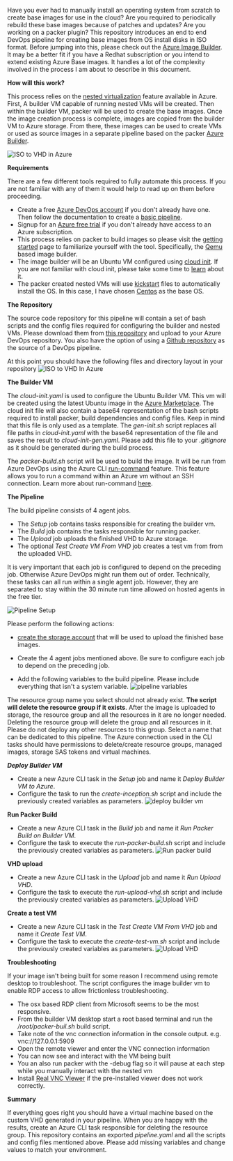 Have you ever had to manually install an operating system from scratch to create base images for use in the cloud? Are you required to periodically rebuild these base images because of patches and updates? Are you working on a packer plugin? This repository introduces an end to end DevOps pipeline for creating base images from OS install disks in ISO format. Before jumping into this, please check out the [Azure Image Builder](https://docs.microsoft.com/en-us/azure/virtual-machines/windows/image-builder-overview). It may be a better fit if you have a Redhat subscription or you intend to extend existing Azure Base images. It handles a lot of the complexity involved in the process I am about to describe in this document.

**How will this work?**

This process relies on the [nested virtualization](https://azure.microsoft.com/en-us/blog/nested-virtualization-in-azure/) feature available in Azure. First, A builder VM capable of running nested VMs will be created. Then within the builder VM, packer will be used to create the base images. Once the image creation process is complete, images are copied from the builder VM to Azure storage. From there, these images can be used to create VMs or used as source images in a separate pipeline based on the packer [Azure Builder](https://www.packer.io/docs/builders/azure.html). 

![ISO to VHD in Azure](https://thepracticaldev.s3.amazonaws.com/i/m0n2aipl0oh0n8pa7wms.png)


**Requirements**

There are a few different tools required to fully automate this process. If you are not familiar with any of them it would help to read up on them before proceeding. 

* Create a free [Azure DevOps account](https://azure.microsoft.com/en-us/services/devops/) if you don't already have one. Then follow the documentation to create a [basic pipeline](https://docs.microsoft.com/en-us/azure/devops/pipelines/get-started-designer?view=azure-devops&tabs=new-nav). 
* Signup for an [Azure free trial](https://azure.microsoft.com/en-us/offers/ms-azr-0044p/) if you don't already have access to an Azure subscription. 
* This process relies on packer to build images so please visit the [getting started](https://www.packer.io/intro) page to familiarize yourself with the tool. Specifically, the [Qemu](https://www.packer.io/docs/builders/qemu.html) based image builder. 
* The image builder will be an Ubuntu VM configured using [cloud init](https://docs.microsoft.com/en-us/azure/virtual-machines/linux/using-cloud-init). If you are not familiar with cloud init, please take some time to [learn](https://cloudinit.readthedocs.io/en/latest/) about it. 
* The packer created nested VMs will use [kickstart](https://docs.centos.org/en-US/centos/install-guide/Kickstart2/) files to automatically install the OS. In this case, I have chosen [Centos](https://www.centos.org/download/) as the base OS. 

**The Repository**

The source code repository for this pipeline will contain a set of bash scripts and the config files required for configuring the builder and nested VMs. Please download them from [this repository](https://github.com/garvincasimir/Azure-ISO-To-VHD) and upload to your Azure DevOps repository. You also have the option of using a [Github repository](https://docs.microsoft.com/en-us/azure/devops/pipelines/repos/github?view=azure-devops) as the source of a DevOps pipeline.

At this point you should have the following files and directory layout in your repository
![ISO to VHD In Azure](https://thepracticaldev.s3.amazonaws.com/i/1xuywpakul21w3i5swc3.png)

**The Builder VM**

The *cloud-init.yaml* is used to configure the Ubuntu Builder VM. This vm will be created using the latest Ubuntu image in the [Azure Marketplace](https://azuremarketplace.microsoft.com/en-au/marketplace/apps/Canonical.UbuntuServer). The cloud init file will also contain a base64 representation of the bash scripts required to install packer, build dependencies and config files.  Keep in mind that this file is only used as a template. The *gen-init.sh* script replaces all file paths in *cloud-init.yaml* with the base64 representation of the file and saves the result to *cloud-init-gen.yaml*. Please add this file to your *.gitignore* as it should be generated during the build process. 

The *packer-build.sh* script will be used to build the image. It will be run from Azure DevOps using the Azure CLI [run-command](https://docs.microsoft.com/en-us/cli/azure/vm/run-command?view=azure-cli-latest#az-vm-run-command-invoke) feature. This feature allows you to run a command within an Azure vm without an SSH connection. Learn more about run-command [here](https://docs.microsoft.com/en-us/azure/virtual-machines/linux/run-command). 

**The Pipeline**

The build pipeline consists of 4 agent jobs. 
* The *Setup* job contains tasks responsible for creating the builder vm. 
* The *Build* job contains the tasks responsible for running packer. 
* The *Upload* job uploads the finished VHD to Azure storage. 
* The optional *Test Create VM From VHD* job creates a test vm from from the uploaded VHD. 

It is very important that each job is configured to depend on the preceding job. Otherwise Azure DevOps might run them out of order. Technically, these tasks can all run within a single agent job. However, they are separated to stay within the 30 minute run time allowed on hosted agents in the free tier.

![Pipeline Setup](https://thepracticaldev.s3.amazonaws.com/i/bul6ccsjzjzjs0k4bxuh.png)

Please perform the following actions:
* [create the storage account](https://docs.microsoft.com/en-us/azure/storage/blobs/storage-quickstart-blobs-portal) that will be used to upload the finished base images. 

* Create the 4 agent jobs mentioned above. Be sure to configure each job to depend on the preceding job.

* Add the following variables to the build pipeline. Please include everything that isn't a system variable. ![pipeline variables](https://thepracticaldev.s3.amazonaws.com/i/6s1ssm9qkpv80z7rkp15.png)

The resource group name you select should not already exist. __**The script will delete the resource group if it exists**__. After the image is uploaded to storage, the resource group and all the resources in it are no longer needed. Deleting the resource group will delete the group and all resources in it. Please do not deploy any other resources to this group. Select a name that can be dedicated to this pipeline. The Azure connection used in the CLI tasks should have permissions to delete/create resource groups, managed images, storage SAS tokens and virtual machines.

***Deploy Builder VM***

* Create a new Azure CLI task in the *Setup* job and name it *Deploy Builder VM to Azure*. 
* Configure the task to run the *create-inception.sh* script and include the previously created variables as parameters. ![deploy builder vm](https://thepracticaldev.s3.amazonaws.com/i/oymy0rjkney2f1316hks.png)

**Run Packer Build**

* Create a new Azure CLI task in the *Build* job and name it *Run Packer Build on Builder VM*. 
* Configure the task to execute the *run-packer-build.sh* script and include the previously created variables as parameters. ![Run packer build](https://thepracticaldev.s3.amazonaws.com/i/lj1uo79py7iayogghgi4.png)

**VHD upload**

* Create a new Azure CLI task in the *Upload* job and name it *Run Upload VHD*.
* Configure the task to execute the *run-upload-vhd.sh* script and include the previously created variables as parameters. ![Upload VHD](https://thepracticaldev.s3.amazonaws.com/i/sb8qrq69ul75nneke9b3.png)

**Create a test VM**

* Create a new Azure CLI task in the *Test Create VM From VHD* job and name it *Create Test VM*.
* Configure the task to execute the *create-test-vm.sh* script and include the previously created variables as parameters. ![Upload VHD](https://thepracticaldev.s3.amazonaws.com/i/1y9948lz1vtwe1g1k1xc.png)

**Troubleshooting**

If your image isn't being built for some reason I recommend using remote desktop to troubleshoot. The script configures the image builder vm to enable RDP access to allow frictionless troubleshooting. 
* The osx based RDP client from Microsoft seems to be the most responsive. 
* From the builder VM desktop start a root based terminal and run the */root/packer-buil.sh* build script. 
* Take note of the vnc connection information in the console output. e.g. vnc://127.0.0.1:5909
* Open the remote viewer and enter the VNC connection information
* You can now see and interact with the VM being built
* You an also run packer with the -debug flag so it will pause at each step while you manually interact with the nested vm
* Install [Real VNC Viewer](https://www.realvnc.com/en/connect/download/viewer/) if the pre-installed viewer does not work correctly.

**Summary**

If everything goes right you should have a virtual machine based on the custom VHD generated in your pipeline. When you are happy with the results, create an Azure CLI task responsible for deleting the resource group. This repository contains an exported *pipeline.yaml* and all the scripts and config files mentioned above. Please add missing variables and change values to match your environment.
